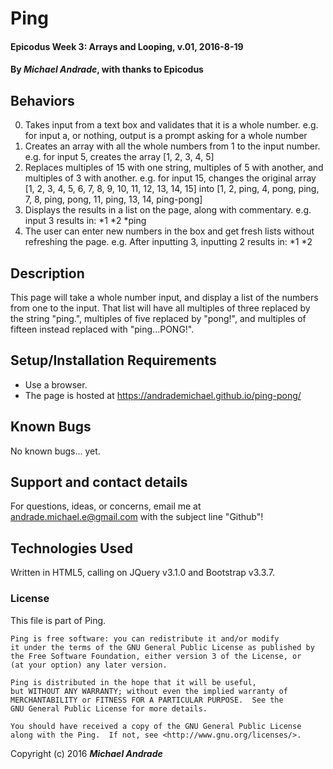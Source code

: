 # Ping

#### Epicodus Week 3: Arrays and Looping, v.01, 2016-8-19

#### By _Michael Andrade_, with thanks to Epicodus

## Behaviors

0. Takes input from a text box and validates that it is a whole number.
  e.g. for input a, or nothing, output is a prompt asking for a whole number
1. Creates an array with all the whole numbers from 1 to the input number.
  e.g. for input 5, creates the array [1, 2, 3, 4, 5]
2. Replaces multiples of 15 with one string, multiples of 5 with another, and multiples of 3 with another.
  e.g. for input 15, changes the original array [1, 2, 3, 4, 5, 6, 7, 8, 9, 10, 11, 12, 13, 14, 15] into [1, 2, ping, 4, pong, ping, 7, 8, ping, pong, 11, ping, 13, 14, ping-pong]
3. Displays the results in a list on the page, along with commentary.
  e.g. input 3 results in:  \*1
                            \*2
                            \*ping
4. The user can enter new numbers in the box and get fresh lists without refreshing the page.
  e.g. After inputting 3, inputting 2 results in:   \*1
                                                    \*2
## Description

This page will take a whole number input, and display a list of the numbers from one to the input. That list will have all multiples of three replaced by the string "ping.", multiples of five replaced by "pong!", and multiples of fifteen instead replaced with "ping...PONG!".

## Setup/Installation Requirements

* Use a browser.
* The page is hosted at https://andrademichael.github.io/ping-pong/

## Known Bugs

No known bugs... yet.

## Support and contact details

For questions, ideas, or concerns, email me at andrade.michael.e@gmail.com with the subject line "Github"!

## Technologies Used

Written in HTML5, calling on JQuery v3.1.0 and Bootstrap v3.3.7.

### License

This file is part of Ping.

    Ping is free software: you can redistribute it and/or modify
    it under the terms of the GNU General Public License as published by
    the Free Software Foundation, either version 3 of the License, or
    (at your option) any later version.

    Ping is distributed in the hope that it will be useful,
    but WITHOUT ANY WARRANTY; without even the implied warranty of
    MERCHANTABILITY or FITNESS FOR A PARTICULAR PURPOSE.  See the
    GNU General Public License for more details.

    You should have received a copy of the GNU General Public License
    along with the Ping.  If not, see <http://www.gnu.org/licenses/>.

Copyright (c) 2016 **_Michael Andrade_**

